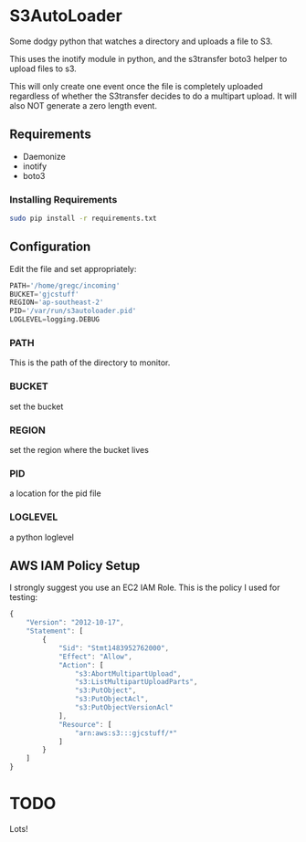 # S3AutoLoader

Some dodgy python that watches a directory and uploads a file to S3.

This uses the inotify module in python, and the s3transfer boto3 helper to upload files to s3.

This will only create one event once the file is completely uploaded regardless of whether the S3transfer decides to do a multipart upload. It will also NOT generate a zero length event.

## Requirements
* Daemonize
* inotify
* boto3

### Installing Requirements
```bash
sudo pip install -r requirements.txt
```

## Configuration
Edit the file and set appropriately:
```python
PATH='/home/gregc/incoming'
BUCKET='gjcstuff'
REGION='ap-southeast-2'
PID='/var/run/s3autoloader.pid'
LOGLEVEL=logging.DEBUG
```
### PATH
This is the path of the directory to monitor.

### BUCKET
set the bucket

### REGION
set the region where the bucket lives

### PID
a location for the pid file

### LOGLEVEL
a python loglevel

## AWS IAM Policy Setup
I strongly suggest you use an EC2 IAM Role. This is the policy I used for testing:
```javascript
{
    "Version": "2012-10-17",
    "Statement": [
        {
            "Sid": "Stmt1483952762000",
            "Effect": "Allow",
            "Action": [
                "s3:AbortMultipartUpload",
                "s3:ListMultipartUploadParts",
                "s3:PutObject",
                "s3:PutObjectAcl",
                "s3:PutObjectVersionAcl"
            ],
            "Resource": [
                "arn:aws:s3:::gjcstuff/*"
            ]
        }
    ]
}
```

# TODO
Lots!
